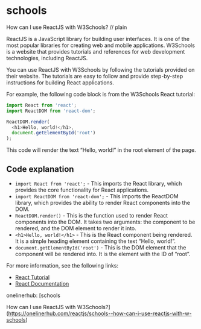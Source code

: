 # schools

How can I use ReactJS with W3Schools?
// plain

ReactJS is a JavaScript library for building user interfaces. It is one of the most popular libraries for creating web and mobile applications. W3Schools is a website that provides tutorials and references for web development technologies, including ReactJS.

You can use ReactJS with W3Schools by following the tutorials provided on their website. The tutorials are easy to follow and provide step-by-step instructions for building React applications.

For example, the following code block is from the W3Schools React tutorial:

```javascript
import React from 'react';
import ReactDOM from 'react-dom';

ReactDOM.render(
  <h1>Hello, world!</h1>,
  document.getElementById('root')
);
```

This code will render the text “Hello, world!” in the root element of the page.

## Code explanation


* `import React from 'react';` - This imports the React library, which provides the core functionality for React applications.
* `import ReactDOM from 'react-dom';` - This imports the ReactDOM library, which provides the ability to render React components into the DOM.
* `ReactDOM.render()` - This is the function used to render React components into the DOM. It takes two arguments: the component to be rendered, and the DOM element to render it into.
* `<h1>Hello, world!</h1>` - This is the React component being rendered. It is a simple heading element containing the text “Hello, world!”.
* `document.getElementById('root')` - This is the DOM element that the component will be rendered into. It is the element with the ID of “root”.

For more information, see the following links:

* [React Tutorial](https://www.w3schools.com/react/)
* [React Documentation](https://reactjs.org/docs/getting-started.html)

onelinerhub: [schools

How can I use ReactJS with W3Schools?](https://onelinerhub.com/reactjs/schools--how-can-i-use-reactjs-with-w-schools)